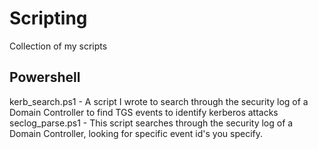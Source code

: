 # Scripting
Collection of my scripts

## Powershell
kerb_search.ps1 - A script I wrote to search through the security log of a Domain Controller to find TGS events to identify kerberos attacks
seclog_parse.ps1 - This script searches through the security log of a Domain Controller, looking for specific event id's you specify.
